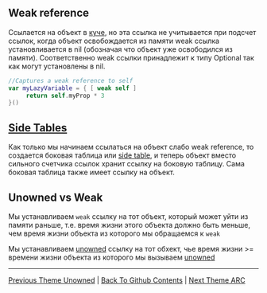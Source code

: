 ## Weak reference

Ссылается на объект в [куче](../../RandomAccessMemory/Heap.md), но эта ссылка не учитывается при подсчет ссылок, когда объект освобождается из памяти weak ссылка установливается в nil (обозначая что объект уже освободился из памяти). Соответственно weak ссылки принадлежит к типу Optional так как могут установлены в nil. 

```swift
//Captures a weak reference to self
var myLazyVariable = { [ weak self ]
     return self.myProp * 3
}()
```

## [Side Tables](./SideTables.md)

Как только мы начинаем ссылаться на объект слабо weak reference, то создается боковая таблица или [side table](./SideTables.md), и теперь объект вместо сильного счетчика ссылок хранит ссылку на боковую таблицу. Сама боковая таблица также имеет ссылку на объект.

## Unowned vs Weak

Мы устанавливаем `weak` ссылку на тот объект, который может уйти из памяти раньше, т.е. время жизни этого объекта должно быть меньше, чем время жизни объекта из которого мы обращаемся к `weak`

Мы устанавливаем [unowned](./Unowned.md) ссылку на тот обхект, чье время жизни >= времени жизни объекта из которого мы вызываем [unowned](./Unowned.md)

---

[Previous Theme Unowned](./Unowned.md) | [Back To Github Contents](https://github.com/eldaroid/iOSWiki) |  [Next Theme ARC](../ARC.md)
